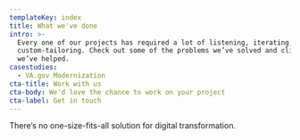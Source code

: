 ```yaml
---
templateKey: index
title: What we've done
intro: >-
  Every one of our projects has required a lot of listening, iterating, and
  custom-tailoring. Check out some of the problems we’ve solved and clients
  we’ve helped.
casestudies:
  - VA.gov Modernization
cta-title: Work with us
cta-body: We'd love the chance to work on your project
cta-label: Get in touch
---
```

There’s no one-size-fits-all solution for digital transformation. 

